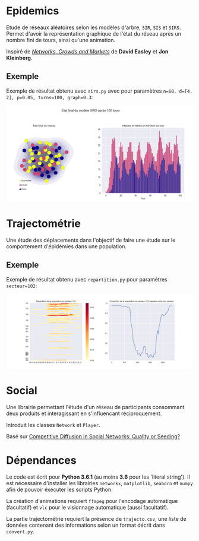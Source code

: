 # Epidemics

Etude de réseaux aléatoires selon les modèles d'arbre, `SIR`, `SIS` et `SIRS`. Permet d'avoir la représentation graphique de l'état du réseau après un nombre fini de tours, ainsi qu'une animation.

Inspiré de [*Networks, Crowds and Markets*](https://www.cs.cornell.edu/home/kleinber/networks-book/) de **David Easley** et **Jon Kleinberg**.

## Exemple

Exemple de résultat obtenu avec `sirs.py` avec pour paramètres `n=60, d=[4, 2], p=0.05, turns=100, graph=0.3`:

![exemple](epidemics/example_SIR.png?raw=true)

# Trajectométrie

Une étude des déplacements dans l'objectif de faire une étude sur le comportement d'épidémies dans une population.

## Exemple

Exemple de résultat obtenu avec `repartition.py` pour paramètres `secteur=102`:

![exemple](trajectometry/example_traj.png?raw=true)

# Social

Une librairie permettant l'étude d'un réseau de participants consommant deux produits et interagissant en s'influencant réciproquement.

Introduit les classes `Network` et `Player`.

Basé sur [Competitive Diffusion in Social Networks: Quality or Seeding?](https://arxiv.org/pdf/1503.01220.pdf)

# Dépendances

Le code est écrit pour **Python 3.6.1** (au moins **3.6** pour les 'literal string'). Il est nécessaire d'installer les librairies `networkx`, `matplotlib`, `seaborn` et `numpy` afin de pouvoir éxecuter les scripts Python.

La création d'animations requiert `ffmpeg` pour l'encodage automatique (facultatif) et `vlc` pour le visionnage automatique (aussi facultatif).

La partie trajectométrie requiert la présence de `trajecto.csv`, une liste de données contenant des informations selon un format décrit dans `convert.py`.

